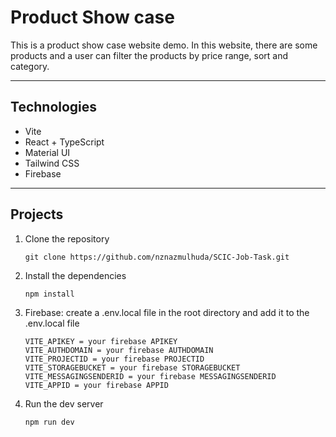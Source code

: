 # Product Show case

This is a product show case website demo. In this website, there are some products and a user can filter the products by price range, sort and category.

<hr />

## Technologies

- Vite
- React + TypeScript
- Material UI
- Tailwind CSS
- Firebase

<hr />

## Projects

1. Clone the repository

   ```
   git clone https://github.com/nznazmulhuda/SCIC-Job-Task.git
   ```

2. Install the dependencies

   ```
   npm install
   ```

3. Firebase: create a .env.local file in the root directory and add it to the .env.local file

   ```
   VITE_APIKEY = your firebase APIKEY
   VITE_AUTHDOMAIN = your firebase AUTHDOMAIN
   VITE_PROJECTID = your firebase PROJECTID
   VITE_STORAGEBUCKET = your firebase STORAGEBUCKET
   VITE_MESSAGINGSENDERID = your firebase MESSAGINGSENDERID
   VITE_APPID = your firebase APPID
   ```

4. Run the dev server

   ```
   npm run dev
   ```
